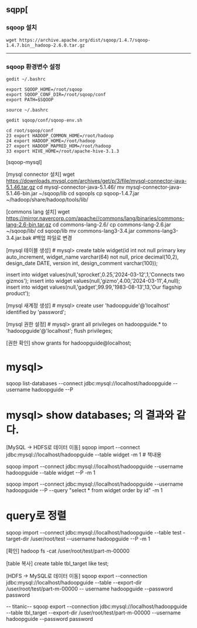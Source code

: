 ## sqpp[

### sqoop 설치
```
wget https://archive.apache.org/dist/sqoop/1.4.7/sqoop-1.4.7.bin__hadoop-2.6.0.tar.gz
```
---
### sqoop 환경변수 설정
```
gedit ~/.bashrc
```
```
export SQOOP_HOME=/root/sqoop
export SQOOP_CONF_DIR=/root/sqoop/conf
export PATH=$SQOOP
```
```
source ~/.bashrc
```
```
gedit sqoop/conf/sqoop-env.sh
```
```
cd root/sqoop/conf
23 export HADOOP_COMMON_HOME=/root/hadoop
24 export HADOOP_HOME=/root/hadoop
27 export HADOOP_MAPRED_HOM=/root/hadoop
33 export HIVE_HOME=/root/apache-hive-3.1.3
```


[sqoop-mysql]

[mysql connector 설치]
wget https://downloads.mysql.com/archives/get/p/3/file/mysql-connector-java-5.1.46.tar.gz
cd mysql-connector-java-5.1.46/
mv mysql-connector-java-5.1.46-bin.jar ~/sqoop/lib
cd sqoopls
cp sqoop-1.4.7.jar ~/hadoop/share/hadoop/tools/lib/

[commons lang 설치]
wget https://mirror.navercorp.com/apache//commons/lang/binaries/commons-lang-2.6-bin.tar.gz
cd commons-lang-2.6/
cp commons-lang-2.6.jar ~/sqoop/lib/
cd sqoop/lib
mv commons-lang3-3.4.jar commons-lang3-3.4.jar.bak #백업 파일로 변경


[mysql 테이블 생성] # mysql>
create table widget(id int not null primary key auto_increment,
widget_name varchar(64) not null, price decimal(10,2), design_date DATE,
version int, design_comment varchar(100));

insert into widget values(null,'sprocket',0.25,'2024-03-12',1,'Connects two gizmos');
insert into widget values(null,'gizmo',4.00,'2024-03-11',4,null);
insert into widget values(null,'gadget',99.99,'1983-08-13',13,'Our flagship product');

[mysql 새계정 생성] # mysql>
create user 'hadoopguide'@'localhost' identified by 'password';

[mysql 권한 설정] # mysql>
grant all privileges on hadoopguide.* to 'hadoopguide'@'localhost';
flush privileges;

[권한 확인]
show grants for hadoopguide@localhost;
# mysql>
sqoop list-databases --connect jdbc:mysql://localhost/hadoopguide --username hadoopguide --P 
# mysql> show databases; 의 결과와 같다.


[MySQL -> HDFS로 데이터 이동]
sqoop import --connect jdbc:mysql://localhost/hadoopguide --table widget -m 1 # 책내용

sqoop import --connect jdbc:mysql://localhost/hadoopguide --username hadoopguide --table widget --P -m 1

sqoop import --connect jdbc:mysql://localhost/hadoopguide --username hadoopguide --P --query "select * from widget order by id" -m 1
# query로 정렬

sqoop import --connect jdbc:mysql://localhost/hadoopguide --table test -target-dir /user/root/test --username hadoopguide --P -m 1

[확인]
hadoop fs -cat /user/root/test/part-m-00000


[table 복사]
create table tbl_target like test;

[HDFS -> MySQL로 데이터 이동]
sqoop export --connection jdbc:mysql://localhost/hadoopguide --table  --export-dir /user/root/test/part-m-00000 -- username hadoopguide --password password


-- titanic--
sqoop export 
--connection jdbc:mysql://localhost/hadoopguide 
--table tbl_target --export-dir /user/root/test/part-m-00000 
--username hadoopguide 
--password password
